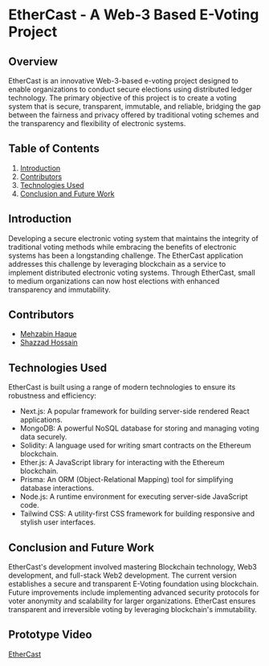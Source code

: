 # EtherCast - A Web-3 Based E-Voting Project
      
## Overview

EtherCast is an innovative Web-3-based e-voting project designed to enable organizations to conduct secure elections using distributed ledger technology. The primary objective of this project is to create a voting system that is secure, transparent, immutable, and reliable, bridging the gap between the fairness and privacy offered by traditional voting schemes and the transparency and flexibility of electronic systems.

## Table of Contents

1. [Introduction](#introduction)
2. [Contributors](#contributors)
3. [Technologies Used](#technologies-used)
4. [Conclusion and Future Work](#conclusion-and-future-work)

## Introduction

Developing a secure electronic voting system that maintains the integrity of traditional voting methods while embracing the benefits of electronic systems has been a longstanding challenge. The EtherCast application addresses this challenge by leveraging blockchain as a service to implement distributed electronic voting systems. Through EtherCast, small to medium organizations can now host elections with enhanced transparency and immutability.

## Contributors

- [Mehzabin Haque](https://github.com/mehzabin-haque)
- [Shazzad Hossain](https://github.com/shazzad5709)

## Technologies Used

EtherCast is built using a range of modern technologies to ensure its robustness and efficiency:

- Next.js: A popular framework for building server-side rendered React applications.
- MongoDB: A powerful NoSQL database for storing and managing voting data securely.
- Solidity: A language used for writing smart contracts on the Ethereum blockchain.
- Ether.js: A JavaScript library for interacting with the Ethereum blockchain.
- Prisma: An ORM (Object-Relational Mapping) tool for simplifying database interactions.
- Node.js: A runtime environment for executing server-side JavaScript code.
- Tailwind CSS: A utility-first CSS framework for building responsive and stylish user interfaces.

## Conclusion and Future Work

EtherCast's development involved mastering Blockchain technology, Web3 development, and full-stack Web2 development. The current version establishes a secure and transparent E-Voting foundation using blockchain. Future improvements include implementing advanced security protocols for voter anonymity and scalability for larger organizations. EtherCast ensures transparent and irreversible voting by leveraging blockchain's immutability.

## Prototype Video
  [EtherCast](https://www.canva.com/design/DAFpAkhXfCI/lXbb4Xg_2ExorQlQmfbVRg/watch?utm_content=DAFpAkhXfCI&utm_campaign=designshare&utm_medium=link&utm_source=publishsharelink)
